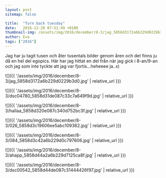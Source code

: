 ```yaml
---
layout: post
sitemap: false

title:  "Turn back tuesday"
date:   2016-12-20 07:51:49 +0100
thumbnail-img: /assets/img/2016/december/8-3/jag_5858d3172a6b229d0229b3d0.jpg
author: Eva
tags: ["2016"]
---
```


Jag har ju tagit tusen och åter tusentals bilder genom åren och det finns ju då en hel del egopics. Här har jag hittat en del från när jag gick i 8-an/9-an och jag som inte tyckte att jag var fjortis...heheeee ja..x)

![]({{ '/assets/img/2016/december/8-3/jag_5858d3172a6b229d0229b3d0.jpg'  | relative_url }})

![]({{ '/assets/img/2016/december/8-3/dsc04780_5858d31de087c33c7a649f9d.jpg'  | relative_url }})

![]({{ '/assets/img/2016/december/8-3/hallaa_5858d320e087c340d752bc3f.jpg'  | relative_url }})

![]({{ '/assets/img/2016/december/8-3/026_5858d3c19606ee5abc109362.jpg'  | relative_url }})

![]({{ '/assets/img/2016/december/8-3/084_5858d3c42a6b229d0c797606.jpg'  | relative_url }})

![]({{ '/assets/img/2016/december/8-3/ahapp_5858d44a2a6b229d7125ca8f.jpg'  | relative_url }})

![]({{ '/assets/img/2016/december/8-3/dsc00542_5858d44de087c31444426f97.jpg'  | relative_url }})

